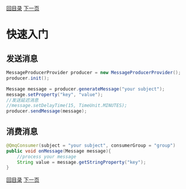 [回目录](../../readme.md)
[下一页](install.md)

# 快速入门

## 发送消息

```java
MessageProducerProvider producer = new MessageProducerProvider();
producer.init();

Message message = producer.generateMessage("your subject");
message.setProperty("key", "value");
//发送延迟消息
//message.setDelayTime(15, TimeUnit.MINUTES);
producer.sendMessage(message);
```

## 消费消息

```java
@QmqConsumer(subject = "your subject", consumerGroup = "group")
public void onMessage(Message message){
    //process your message
    String value = message.getStringProperty("key");
}
```

[回目录](../../readme.md)
[下一页](install.md)